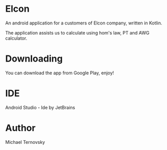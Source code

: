 # Elcon
An android application for a customers of Elcon company, written in Kotlin.

The application assists us to calculate using hom's law, PT and AWG calculator.

# Downloading
You can download the app from Google Play, enjoy!

# IDE
Android Studio - Ide by JetBrains

# Author
Michael Ternovsky
